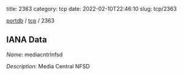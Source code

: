 title: 2363
category: tcp
date: 2022-02-10T22:46:10
slug: tcp/2363

[portdb](/) / [tcp](/category/tcp.html) / 2363


## IANA Data

_Name:_ mediacntrlnfsd

_Description:_ Media Central NFSD

